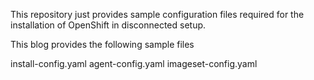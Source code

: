 This repository just provides sample configuration files required for the installation of OpenShift in disconnected setup.

This blog provides the following sample files

install-config.yaml
agent-config.yaml
imageset-config.yaml
